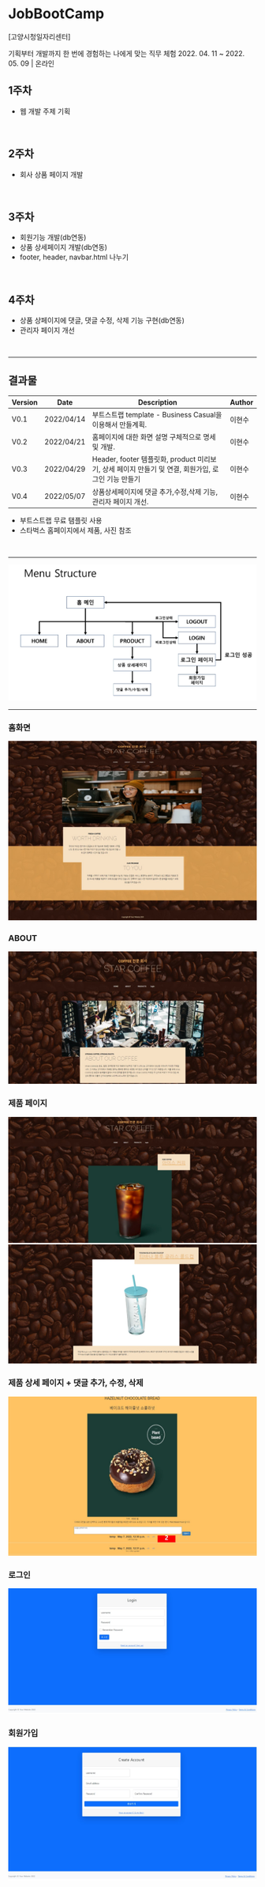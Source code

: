# JobBootCamp

[고양시청일자리센터] 

기획부터 개발까지 한 번에 경험하는 나에게 맞는 직무 체험 2022. 04. 11 ~ 2022. 05. 09 | 온라인

## 1주차

- 웹 개발 주제 기획
<br>

## 2주차

- 회사 상품 페이지 개발
<br>

## 3주차

- 회원기능 개발(db연동)
- 상품 상세페이지 개발(db연동)
- footer, header, navbar.html 나누기 
<br>

## 4주차

- 상품 상페이지에 댓글, 댓글 수정, 삭제 기능 구현(db연동)
- 관리자 페이지 개선

<br>
<hr>

## 결과물

|Version|Date|Description|Author|
|---|---|------|---|
|V0.1|2022/04/14|부트스트랩 template - Business Casual을 이용해서 만들계획.|이현수|
|V0.2|2022/04/21|홈페이지에 대한 화면 설명 구체적으로 명세 및 개발.|이현수|
|V0.3|2022/04/29|Header, footer 템플릿화, product 미리보기, 상세 페이지 만들기 및 연결, 회원가입, 로그인 기능 만들기|이현수|
|V0.4|2022/05/07|상품상세페이지에 댓글 추가,수정,삭제 기능, 관리자 페이지 개선.|이현수|

 - 부트스트랩 무료 탬플릿 사용
 - 스타벅스 홈페이지에서 제품, 사진 참조
<br>
<hr>

![menu](img/menu.jpg)

<hr>

### 홈화면

![menu](img/home.jpg)

### ABOUT

![menu](img/about.jpg)

### 제품 페이지

![menu](img/product1.jpg)
![menu](img/product2.jpg)

### 제품 상세 페이지 + 댓글 추가, 수정, 삭제

![menu](img/product3.jpg)

### 로그인 

![menu](img/login.jpg)

### 회원가입

![menu](img/signup.jpg)